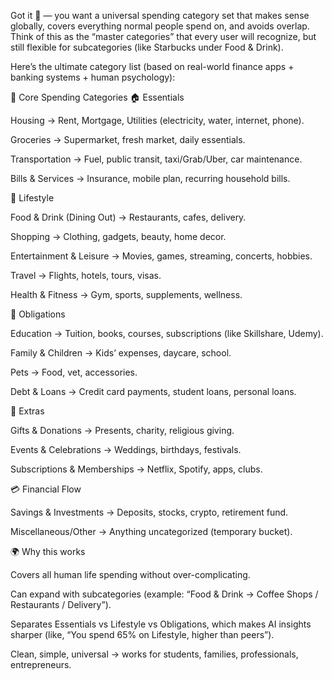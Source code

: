Got it 🚀 — you want a universal spending category set that makes sense globally, covers everything normal people spend on, and avoids overlap. Think of this as the “master categories” that every user will recognize, but still flexible for subcategories (like Starbucks under Food & Drink).

Here’s the ultimate category list (based on real-world finance apps + banking systems + human psychology):

💸 Core Spending Categories
🏠 Essentials

Housing → Rent, Mortgage, Utilities (electricity, water, internet, phone).

Groceries → Supermarket, fresh market, daily essentials.

Transportation → Fuel, public transit, taxi/Grab/Uber, car maintenance.

Bills & Services → Insurance, mobile plan, recurring household bills.

🍜 Lifestyle

Food & Drink (Dining Out) → Restaurants, cafes, delivery.

Shopping → Clothing, gadgets, beauty, home decor.

Entertainment & Leisure → Movies, games, streaming, concerts, hobbies.

Travel → Flights, hotels, tours, visas.

Health & Fitness → Gym, sports, supplements, wellness.

💼 Obligations

Education → Tuition, books, courses, subscriptions (like Skillshare, Udemy).

Family & Children → Kids’ expenses, daycare, school.

Pets → Food, vet, accessories.

Debt & Loans → Credit card payments, student loans, personal loans.

🎉 Extras

Gifts & Donations → Presents, charity, religious giving.

Events & Celebrations → Weddings, birthdays, festivals.

Subscriptions & Memberships → Netflix, Spotify, apps, clubs.

💳 Financial Flow

Savings & Investments → Deposits, stocks, crypto, retirement fund.

Miscellaneous/Other → Anything uncategorized (temporary bucket).

🌍 Why this works

Covers all human life spending without over-complicating.

Can expand with subcategories (example: “Food & Drink → Coffee Shops / Restaurants / Delivery”).

Separates Essentials vs Lifestyle vs Obligations, which makes AI insights sharper (like, “You spend 65% on Lifestyle, higher than peers”).

Clean, simple, universal → works for students, families, professionals, entrepreneurs.